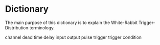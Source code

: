 Dictionary
==========
The main purpose of this dictionary is to explain the
White-Rabbit Trigger-Distribution terminology.

channel
dead time
delay
input
output
pulse
trigger
trigger condition